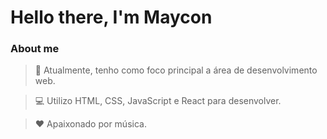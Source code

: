 # Hello there, I'm Maycon

### About me

> 🎯 Atualmente, tenho como foco principal a área de desenvolvimento web.

> 💻 Utilizo HTML, CSS, JavaScript e React para desenvolver.

<!-- > 🌱 Estou aprendendo: JavaTypeScript, AWS e Node. -->

> ❤ Apaixonado por música.
